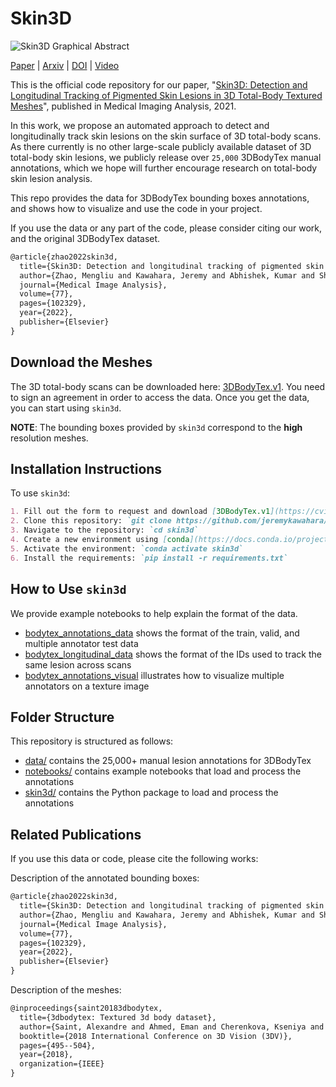 # Skin3D

![Skin3D Graphical Abstract](https://ars.els-cdn.com/content/image/1-s2.0-S1361841521003741-ga1_lrg.jpg "Graphical Abstract of our contributions")


<!-- [![Skin3d](https://i.imgur.com/sFnqEME.png)](https://www.youtube.com/watch?v=8iErLS0bzY4 "Skin3d")
-->

 [Paper](https://www.sciencedirect.com/science/article/pii/S1361841521003741) | [Arxiv](https://arxiv.org/pdf/2105.00374.pdf) | [DOI](https://doi.org/10.1016/j.media.2021.102329) | [Video](https://www.youtube.com/watch?v=8iErLS0bzY4) 

This is the official code repository for our paper, "[Skin3D: Detection and Longitudinal Tracking of Pigmented Skin Lesions in 3D Total-Body Textured Meshes](https://www.sciencedirect.com/science/article/pii/S1361841521003741)", published in Medical Imaging Analysis, 2021.

In this work, we propose an automated approach to detect and longitudinally track skin lesions on the skin surface of 3D total-body scans.
As there currently is no other large-scale publicly available dataset of 3D total-body skin lesions, we publicly release over `25,000` 3DBodyTex manual annotations, which we hope will further encourage research on total-body skin lesion analysis.

This repo provides the data for 3DBodyTex bounding boxes annotations, and shows how to visualize and use the code in your project.

If you use the data or any part of the code, please consider citing our work, and the original 3DBodyTex dataset.

```tex
@article{zhao2022skin3d,
  title={Skin3D: Detection and longitudinal tracking of pigmented skin lesions in 3D total-body textured meshes},
  author={Zhao, Mengliu and Kawahara, Jeremy and Abhishek, Kumar and Shamanian, Sajjad and Hamarneh, Ghassan},
  journal={Medical Image Analysis},
  volume={77},
  pages={102329},
  year={2022},
  publisher={Elsevier}
}
```
<!-- Mengliu Zhao, Jeremy Kawahara, Kumar Abhishek, Sajjad Shamanian, Ghassan Hamarneh. "Skin3D: Detection and Longitudinal Tracking of Pigmented Skin Lesions in 3D Total-Body Textured Meshes," Medical Image Analysis. 2021. [[pdf](https://arxiv.org/abs/2105.00374)][[doi](https://doi.org/10.1016/j.media.2021.102329)][[video](https://www.youtube.com/watch?v=8iErLS0bzY4)]
-->

## Download the Meshes

The 3D total-body scans can be downloaded here: [3DBodyTex.v1](https://cvi2.uni.lu/datasets/).
You need to sign an agreement in order to access the data. 
Once you get the data, you can start using `skin3d`.

**NOTE**: The bounding boxes provided by `skin3d` correspond to the <b>high</b> resolution meshes.

## Installation Instructions

To use `skin3d`:

```markdown
1. Fill out the form to request and download [3DBodyTex.v1](https://cvi2.uni.lu/datasets/)
2. Clone this repository: `git clone https://github.com/jeremykawahara/skin3d.git`
3. Navigate to the repository: `cd skin3d`
4. Create a new environment using [conda](https://docs.conda.io/projects/conda/en/latest/user-guide/tasks/manage-environments.html#creating-an-environment-with-commands): `conda create -n skin3d python=3.7`
5. Activate the environment: `conda activate skin3d`
6. Install the requirements: `pip install -r requirements.txt`
```

## How to Use `skin3d`

We provide example notebooks to help explain the format of the data.

- [bodytex_annotations_data](https://github.com/jeremykawahara/skin3d/blob/master/notebooks/bodytex_annotations_data.ipynb) shows the format of the train, valid, and multiple annotator test data
- [bodytex_longitudinal_data](https://github.com/jeremykawahara/skin3d/blob/master/notebooks/bodytex_longitudinal_data.ipynb) shows the format of the IDs used to track the same lesion across scans
- [bodytex_annotations_visual](https://github.com/jeremykawahara/skin3d/blob/master/notebooks/bodytex_annotations_visual.ipynb) illustrates how to visualize multiple annotators on a texture image 

## Folder Structure

This repository is structured as follows:

- [data/](https://github.com/jeremykawahara/skin3d/tree/master/data) contains the 25,000+ manual lesion annotations for 3DBodyTex
- [notebooks/](https://github.com/jeremykawahara/skin3d/tree/master/notebooks) contains example notebooks that load and process the annotations
- [skin3d/](https://github.com/jeremykawahara/skin3d/tree/master/skin3d) contains the Python package to load and process the annotations

## Related Publications

If you use this data or code, please cite the following works:

Description of the annotated bounding boxes:
<!--
> Mengliu Zhao, Jeremy Kawahara, Kumar Abhishek, Sajjad Shamanian, Ghassan Hamarneh. "Skin3D: Detection and Longitudinal Tracking of Pigmented Skin Lesions in 3D Total-Body Textured Meshes," Medical Image Analysis. 2021. [[pdf](https://arxiv.org/abs/2105.00374)][[doi](https://doi.org/10.1016/j.media.2021.102329)]
-->
```tex
@article{zhao2022skin3d,
  title={Skin3D: Detection and longitudinal tracking of pigmented skin lesions in 3D total-body textured meshes},
  author={Zhao, Mengliu and Kawahara, Jeremy and Abhishek, Kumar and Shamanian, Sajjad and Hamarneh, Ghassan},
  journal={Medical Image Analysis},
  volume={77},
  pages={102329},
  year={2022},
  publisher={Elsevier}
}
```

Description of the meshes:
<!-- 
> Saint, A., Ahmed, E., Shabayek, A. E. R., Cherenkova, K., Gusev, G., Aouada, D., & Ottersten, B. (2018). "3DBodyTex: Textured 3D body dataset". International Conference on 3D Vision, 495–504. [[doi]](https://doi.org/10.1109/3DV.2018.00063) [[pdf]](https://core.ac.uk/download/pdf/162022926.pdf)
-->
```tex
@inproceedings{saint20183dbodytex,
  title={3dbodytex: Textured 3d body dataset},
  author={Saint, Alexandre and Ahmed, Eman and Cherenkova, Kseniya and Gusev, Gleb and Aouada, Djamila and Ottersten, Bjorn and others},
  booktitle={2018 International Conference on 3D Vision (3DV)},
  pages={495--504},
  year={2018},
  organization={IEEE}
}
```
